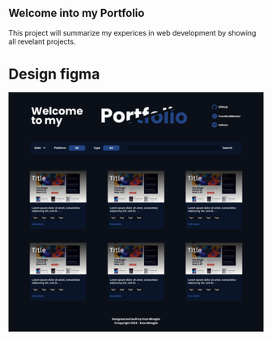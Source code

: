## Welcome into my Portfolio

This project will summarize my experices in web development by showing all revelant projects.

# Design figma

![Design preview](./public/landing_page_desktop.svg)
